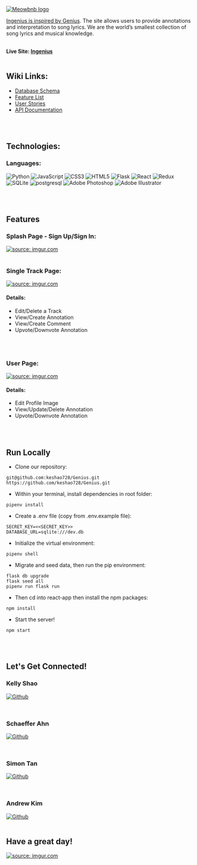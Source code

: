 <a href="https://drive.google.com/uc?export=view&id=1Ny5QO7F3UWUmmYPgb6Long-PNtxa5YJb"><img src="https://drive.google.com/uc?export=view&id=1Ny5QO7F3UWUmmYPgb6Long-PNtxa5YJb" title="Meowbnb logo" />

Ingenius is inspired by [Genius](https://genius.com/). The site allows users to provide annotations and interpretation to song lyrics. We are the world’s smallest collection of song lyrics and musical knowledge.
<br>
<br>

**Live Site: [Ingenius](https://geniuskelly-fries.onrender.com/)**
<br>
<br>

<h2>Wiki Links:</h2>

- [Database Schema](https://github.com/keshao728/Genius/wiki/Database-Schema-Design)
- [Feature List](https://github.com/keshao728/Genius/wiki/MVP-Feature-List)
- [User Stories](https://github.com/keshao728/Genius/wiki/User-Stories)
- [API Documentation](https://github.com/keshao728/Genius/wiki/API-Routes)
<br>
<br>

<h2>Technologies:</h2>

<h3> Languages: </h3>

![Python](https://img.shields.io/badge/python-3670A0?style=for-the-badge&logo=python&logoColor=ffdd54)
![JavaScript](https://img.shields.io/badge/javascript-%23323330.svg?style=for-the-badge&logo=javascript&logoColor=%23F7DF1E)
![CSS3](https://img.shields.io/badge/css3-%231572B6.svg?style=for-the-badge&logo=css3&logoColor=white)
![HTML5](https://img.shields.io/badge/html5-%23E34F26.svg?style=for-the-badge&logo=html5&logoColor=white)
![Flask](https://img.shields.io/badge/flask-%23000.svg?style=for-the-badge&logo=flask&logoColor=white)
![React](https://img.shields.io/badge/react-%2320232a.svg?style=for-the-badge&logo=react&logoColor=%2361DAFB)
![Redux](https://img.shields.io/badge/redux-%23593d88.svg?style=for-the-badge&logo=redux&logoColor=white)
![SQLite](https://img.shields.io/badge/sqlite-%2307405e.svg?style=for-the-badge&logo=sqlite&logoColor=white)
![postgresql](https://img.shields.io/badge/PostgreSQL-4169E1?style=for-the-badge&logo=PostgreSQL&logoColor=white)
![Adobe Photoshop](https://img.shields.io/badge/adobe%20photoshop-%2331A8FF.svg?style=for-the-badge&logo=adobe%20photoshop&logoColor=white)
![Adobe Illustrator](https://img.shields.io/badge/adobe%20illustrator-%23FF9A00.svg?style=for-the-badge&logo=adobe%20illustrator&logoColor=white)

<br>
<br>

<h2> Features </h2>

<h3> Splash Page - Sign Up/Sign In:</h3>
<a href="https://imgur.com/6pe3dEs"><img src="https://i.imgur.com/6pe3dEs.gif" title="source: imgur.com" /></a>

<br>
<br>

<h3> Single Track Page:</h3>
<a href="https://imgur.com/aRR2X7P"><img src="https://i.imgur.com/aRR2X7P.gif" title="source: imgur.com" /></a>
<h4>Details: </h4>
<ul>
<li> Edit/Delete a Track </li>
<li> View/Create Annotation </li>
<li> View/Create Comment </li>
<li> Upvote/Downvote Annotation </li>
</ul>
<br>
<br>

<h3> User Page:</h3>
<a href="https://imgur.com/joFTxZx"><img src="https://i.imgur.com/joFTxZx.gif" title="source: imgur.com" /></a>
<h4>Details: </h4>
<ul>
<li> Edit Profile Image </li>
<li> View/Update/Delete Annotation </li>
<li> Upvote/Downvote Annotation </li>
</ul>
<br>
<br>


<h2> Run Locally </h2>

- Clone our repository:
```
git@github.com:keshao728/Genius.git
https://github.com/keshao728/Genius.git
```
- Within your terminal, install dependencies in root folder:
```
pipenv install
```
- Create a .env file (copy from .env.example file):
```
SECRET_KEY=<<SECRET_KEY>>
DATABASE_URL=sqlite:///dev.db
```
- Initialize the virtual environment:
```
pipenv shell
```
- Migrate and seed data, then run the pip environment:
```
flask db upgrade
flask seed all
pipenv run flask run
```
- Then cd into react-app then install the npm packages:
```
npm install
```
- Start the server!
```
npm start
```
<br>
<br>

<h2> Let's Get Connected! </h2>
<div>
<h3> Kelly Shao </h3>
<a href="https://github.com/keshao728"  target="_blank">

![Github](https://img.shields.io/badge/github-%230077B5.svg?style=for-the-badge&logo=github&logoColor=white)
</a>
</div>


<br>
<h3> Schaeffer Ahn </h3>


<a href="https://github.com/Schaeffy"  target="_blank">

![Github](https://img.shields.io/badge/github-%230077B5.svg?style=for-the-badge&logo=github&logoColor=white)
</a>

<br>
<h3> Simon Tan </h3>

<a href="https://github.com/SimonMTan"  target="_blank">

![Github](https://img.shields.io/badge/github-%230077B5.svg?style=for-the-badge&logo=github&logoColor=white)
</a>

<br>
<h3> Andrew Kim </h3>

<a href="https://github.com/k-rewd"  target="_blank">

![Github](https://img.shields.io/badge/github-%230077B5.svg?style=for-the-badge&logo=github&logoColor=white)
</a>
<br>
<br>
<h2> Have a great day! </h2>
<a href="https://imgur.com/nVjEQNZ"><img src="https://i.imgur.com/nVjEQNZ.png" title="source: imgur.com" /></a>
